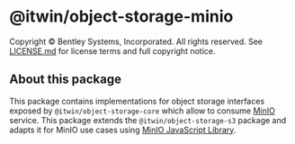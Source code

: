 # @itwin/object-storage-minio

Copyright © Bentley Systems, Incorporated. All rights reserved. See [LICENSE.md](./LICENSE.md) for license terms and full copyright notice.

## About this package

This package contains implementations for object storage interfaces exposed by `@itwin/object-storage-core` which allow to consume [MinIO](https://min.io/) service. This package extends the `@itwin/object-storage-s3` package and adapts it for MinIO use cases using [MinIO JavaScript Library](https://www.npmjs.com/package/minio).
